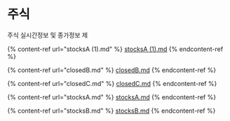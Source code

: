 # 주식

주식 실시간정보 및 종가정보 제

{% content-ref url="stocksA (1).md" %}
[stocksA (1).md](<stocksA (1).md>)
{% endcontent-ref %}

{% content-ref url="closedB.md" %}
[closedB.md](closedB.md)
{% endcontent-ref %}

{% content-ref url="closedC.md" %}
[closedC.md](closedC.md)
{% endcontent-ref %}

{% content-ref url="stocksA.md" %}
[stocksA.md](stocksA.md)
{% endcontent-ref %}

{% content-ref url="stocksB.md" %}
[stocksB.md](stocksB.md)
{% endcontent-ref %}

